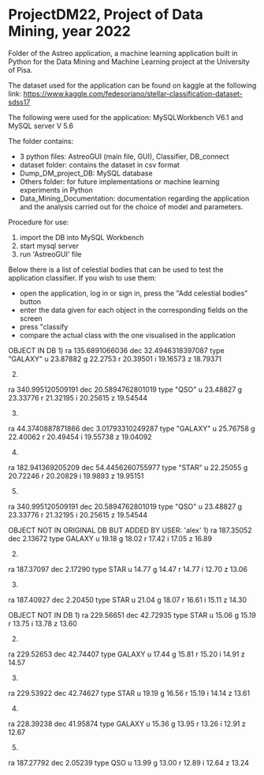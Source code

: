 # ProjectDM22, Project of Data Mining, year 2022

Folder of the Astreo application, a machine learning application built in Python for the Data Mining and Machine Learning project at the University of Pisa.

The dataset used for the application can be found on kaggle at the following link: https://www.kaggle.com/fedesoriano/stellar-classification-dataset-sdss17

The following were used for the application: MySQLWorkbench V6.1 and MySQL server V 5.6

The folder contains:
- 3 python files: AstreoGUI (main file, GUI), Classifier, DB_connect
- dataset folder: contains the dataset in csv format
- Dump_DM_project_DB: MySQL database
- Others folder: for future implementations or machine learning experiments in Python
- Data_Mining_Documentation: documentation regarding the application and the analysis carried out for the choice of model and parameters.

Procedure for use:
1) import the DB into MySQL Workbench
2) start mysql server
3) run 'AstreoGUI' file

Below there is a list of celestial bodies that can be used to test the application classifier. 
If you wish to use them:
- open the application, log in or sign in, press the "Add celestial bodies" button
- enter the data given for each object in the corresponding fields on the screen 
- press "classify 
- compare the actual class with the one visualised in the application

OBJECT IN DB
1)
ra	135.6891066036
dec	32.4946318397087
type	"GALAXY"
u	23.87882
g	22.2753
r	20.39501
i	19.16573
z	18.79371

2)
ra	340.995120509191
dec	20.5894762801019
type	"QSO"
u	23.48827
g	23.33776
r	21.32195
i	20.25615
z	19.54544

3)
ra	44.3740887871866
dec	3.01793310249287
type	"GALAXY"
u	25.76758
g	22.40062
r	20.49454
i	19.55738
z	19.04092

4)
ra	182.941369205209
dec	54.4456260755977
type	"STAR"
u	22.25055
g	20.72246
r	20.20829
i	19.9893
z	19.95151

5)
ra	340.995120509191
dec	20.5894762801019
type	"QSO"
u	23.48827
g	23.33776
r	21.32195
i	20.25615
z	19.54544

OBJECT NOT IN ORIGINAL DB BUT ADDED BY USER: 'alex'
1)
ra	187.35052
dec	2.13672
type	GALAXY
u	19.18
g	18.02
r	17.42
i	17.05
z	16.89

2)
ra	187.37097
dec	2.17290
type	STAR
u	14.77
g	14.47
r	14.77
i	12.70
z	13.06

3)
ra	187.40927
dec	2.20450
type	STAR
u	21.04
g	18.07
r	16.61
i	15.11
z	14.30

OBJECT NOT IN DB
1)
ra	229.56651
dec	42.72935
type	STAR
u	15.06
g	15.19
r	13.75
i	13.78
z	13.60

2)
ra	229.52653
dec	42.74407
type	GALAXY
u	17.44
g	15.81
r	15.20
i	14.91
z	14.57

3)
ra	229.53922
dec	42.74627
type	STAR
u	19.19
g	16.56
r	15.19
i	14.14
z	13.61

4)
ra	228.39238
dec	41.95874
type	GALAXY
u	15.36
g	13.95
r	13.26
i	12.91
z	12.67

5)
ra	187.27792
dec	2.05239
type	QSO
u	13.99
g	13.00
r	12.89
i	12.64
z	13.24